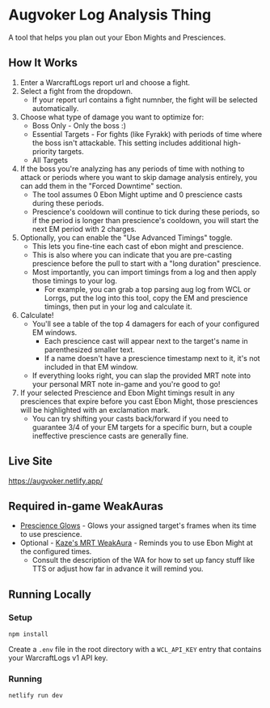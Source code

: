 # Augvoker Log Analysis Thing

A tool that helps you plan out your Ebon Mights and Presciences.

## How It Works
1. Enter a WarcraftLogs report url and choose a fight.
2. Select a fight from the dropdown.
    * If your report url contains a fight numnber, the fight will be selected automatically.
3. Choose what type of damage you want to optimize for:
    * Boss Only - Only the boss :)
    * Essential Targets - For fights (like Fyrakk) with periods of time where the boss isn't attackable. This setting includes additional high-priority targets.
    * All Targets
4. If the boss you're analyzing has any periods of time with nothing to attack or periods where you want to skip damage analysis entirely, you can add them in the "Forced Downtime" section.
    * The tool assumes 0 Ebon Might uptime and 0 prescience casts during these periods.
    * Prescience's cooldown will continue to tick during these periods, so if the period is longer than prescience's cooldown, you will start the next EM period with 2 charges.
5. Optionally, you can enable the "Use Advanced Timings" toggle.
    * This lets you fine-tine each cast of ebon might and prescience.
    * This is also where you can indicate that you are pre-casting prescience before the pull to start with a "long duration" prescience.
    * Most importantly, you can import timings from a log and then apply those timings to your log.
      * For example, you can grab a top parsing aug log from WCL or Lorrgs, put the log into this tool, copy the EM and prescience timings, then put in your log and calculate it.
6. Calculate!
    * You'll see a table of the top 4 damagers for each of your configured EM windows.
      * Each prescience cast will appear next to the target's name in parenthesized smaller text.
      * If a name doesn't have a prescience timestamp next to it, it's not included in that EM window.
    * If everything looks right, you can slap the provided MRT note into your personal MRT note in-game and you're good to go!
7. If your selected Prescience and Ebon Might timings result in any presciences that expire before you cast Ebon Might, those presciences will be highlighted with an exclamation mark.
    * You can try shifting your casts back/forward if you need to guarantee 3/4 of your EM targets for a specific burn, but a couple ineffective prescience casts are generally fine.

## Live Site
https://augvoker.netlify.app/

## Required in-game WeakAuras
* [Prescience Glows](https://wago.io/yrmx6ZQSG) - Glows your assigned target's frames when its time to use prescience.
* Optional - [Kaze's MRT WeakAura](https://wago.io/n7l5uN3YM) - Reminds you to use Ebon Might at the configured times.
    * Consult the description of the WA for how to set up fancy stuff like TTS or adjust how far in advance it will remind you.

## Running Locally
### Setup
```
npm install
```
Create a `.env` file in the root directory with a `WCL_API_KEY` entry that contains your WarcraftLogs v1 API key.
### Running
```
netlify run dev
```